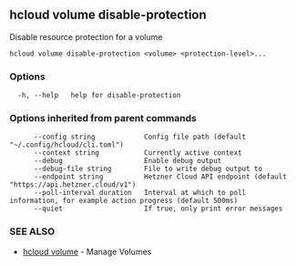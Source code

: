 ## hcloud volume disable-protection

Disable resource protection for a volume

```
hcloud volume disable-protection <volume> <protection-level>...
```

### Options

```
  -h, --help   help for disable-protection
```

### Options inherited from parent commands

```
      --config string            Config file path (default "~/.config/hcloud/cli.toml")
      --context string           Currently active context
      --debug                    Enable debug output
      --debug-file string        File to write debug output to
      --endpoint string          Hetzner Cloud API endpoint (default "https://api.hetzner.cloud/v1")
      --poll-interval duration   Interval at which to poll information, for example action progress (default 500ms)
      --quiet                    If true, only print error messages
```

### SEE ALSO

* [hcloud volume](hcloud_volume.md)	 - Manage Volumes
